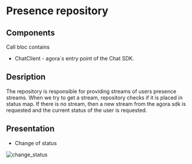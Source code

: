 # Presence repository  

## Components 
Call bloc contains 

+ ChatClient - agora`s entry point of the Chat SDK. 


## Desription  
The repository is responsible for providing streams of users presence streams. When we try to get a stream, repository checks if it is placed in status map. If there is no stream, then a new stream from the agora sdk is requested and the current status of the user is requested.

## Presentation 
+ Change of status

![change_status](https://github.com/MobyteDev/chat-demo/assets/47796424/9dc9c3de-2954-4b51-a747-a3391c88def2)
